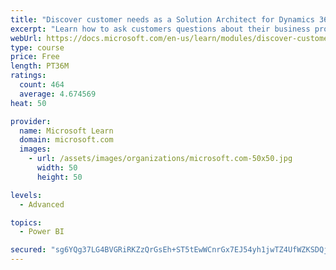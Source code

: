 ```yaml
---
title: "Discover customer needs as a Solution Architect for Dynamics 365 and Power Platform"
excerpt: "Learn how to ask customers questions about their business processes and feature requirements to create a viable solution."
webUrl: https://docs.microsoft.com/en-us/learn/modules/discover-customer-needs/
type: course
price: Free
length: PT36M
ratings:
  count: 464
  average: 4.674569
heat: 50

provider:
  name: Microsoft Learn
  domain: microsoft.com
  images:
    - url: /assets/images/organizations/microsoft.com-50x50.jpg
      width: 50
      height: 50

levels:
  - Advanced

topics:
  - Power BI

secured: "sg6YQg37LG4BVGRiRKZzQrGsEh+ST5tEwWCnrGx7EJ54yh1jwTZ4UfWZKSDQjrGk6UCXZMAAlzsMArPowTeDfpQFimdcmUR5781U8Hmx+Khp+70Ftfhd8qVnlEiQWVMAINNq4tbk5+JckSZyrZH931vwbu3F6jvFxF20f4acn9dP78gAxcul5FlI6F6E0UTF1H8LzrQLOKNyTt9GFVMcSzszsnaIgSx2GywwfgebGtQHb6hM8PWC8effAWXaBXT1V2QyvZyTiFczPtFQZ/xEcYztc0CZ0MvR7RmERSmNiyQbzXLMwiJaVTLKBkpzWr5tuo2sE6KVdbW+904uZAeK7FaGThim9YbhSDlssN1gEAWl+EXBhmCPh+1ja5jKyKR+TtQjwknSW7pHkHsAAzT34FJXrhYgos6ysvVp1q/2Abg=;OgGXdWHioTwpjDH+vFb3lA=="
---
```


